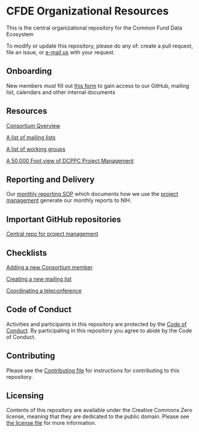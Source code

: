 # CFDE Organizational Resources

This is the central organizational repository for the Common Fund Data Ecosystem

To modify or update this repository, please do any of: create a pull
request, file an issue, or [e-mail us](mailto:autohelp+int+851+6545985337373134556@CFDE.groups.io) with your
request.

## Onboarding

New members *must* fill out [this form](https://forms.gle/H3ThBxzYYHdauaKJ8) to gain access to our 
GitHub, mailing list, calendars and other internal documents


## Resources

[Consortium Qverview](onboarding/consortium-overview.md#the-data-commons-pilot-phase-consortium)

[A list of mailing lists](00-MAILING-LISTS.md)

[A list of working groups](working-groups/README.md)

[A 50,000 Foot view of DCPPC Project
Management](project-management/README.md)


## Reporting and Delivery

Our [monthly reporting SOP](reporting/README.md) which documents how we
use the [project
management](https://github.com/dcppc/project-management) generate our monthly reports to NIH.


## Important GitHub repositories

[Central repo for project
management](https://github.com/nih-cfde/project-management/)

## Checklists

[Adding a new Consortium member](checklist-add-member.md)

[Creating a new mailing list](checklist-create-new-mailing-list.md)

[Coordinating a teleconference](checklist-organize-teleconf.md)

## Code of Conduct

Activities and participants in this repository are protected by the
[Code of Conduct](./CodeOfConduct.md). By participating in this
repository you agree to abide by the Code of Conduct.

## Contributing

Please see the [Contributing file](./CONTRIBUTING.md) for instructions
for contributing to this repository.

## Licensing

Contents of this repository are available under the Creative Commons
Zero license, meaning that they are dedicated to the public domain.
Please see [the license file](./LICENSE.md) for more information.
